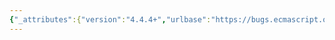```yaml
---
{"_attributes":{"version":"4.4.4+","urlbase":"https://bugs.ecmascript.org/","maintainer":"dherman@mozilla.com"},"bug":{"bug_id":4256,"creation_ts":"2015-04-05 11:16:00 -0700","short_desc":"12.2.0.2: \"A.rrow\" + \"IsFunctionDefinitionOf\"","delta_ts":"2015-04-16 14:01:23 -0700","product":"Draft for 6th Edition","component":"editorial issue","version":"Rev 37: April 3, 2015 Release Candidate 4","rep_platform":"All","op_sys":"All","bug_status":"RESOLVED","resolution":"FIXED","priority":"Normal","bug_severity":"normal","everconfirmed":true,"reporter":{"uid":"jmdyck","name":"Michael Dyck"},"assigned_to":{"uid":"allen","name":"Allen Wirfs-Brock"},"long_desc":[{"commentid":14131,"comment_count":0,"who":{"uid":"jmdyck","name":"Michael Dyck"},"bug_when":"2015-04-05 11:16:17 -0700","thetext":"In 12.2.0.2 \"Static Semantics: HasName\",\nstep 1 says:\n    Let expr be CoveredParenthesizedExpression of\n    CoverParenthesizedExpressionAndA.rrowParameterList.\n\nDelete the extraneous dot.\n\n----\n\nAlso, step 2 says:\n    If IsFunctionDefinitionOf expr is false, return false.\n\ns|DefinitionOf expr|Definition of expr|"},{"commentid":14133,"comment_count":1,"who":{"uid":"allen","name":"Allen Wirfs-Brock"},"bug_when":"2015-04-05 11:38:31 -0700","thetext":"fixed in rev28 editor's draft"},{"commentid":14234,"comment_count":2,"who":{"uid":"allen","name":"Allen Wirfs-Brock"},"bug_when":"2015-04-16 14:01:23 -0700","thetext":"in rev38"}]}}
---
```

